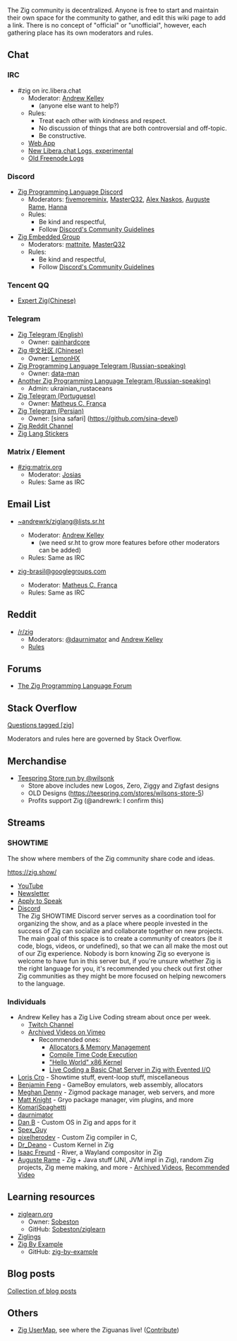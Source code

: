 The Zig community is decentralized. Anyone is free to start and maintain their own space for the community to gather, and edit this wiki page to add a link. There is no concept of "official" or "unofficial", however, each gathering place has its own moderators and rules.

## Chat

### IRC

 * #zig on irc.libera.chat
   - Moderator: [Andrew Kelley](https://github.com/andrewrk/)
     - (anyone else want to help?)
   - Rules:
     - Treat each other with kindness and respect.
     - No discussion of things that are both controversial and off-topic.
     - Be constructive.
   - [Web App](https://web.libera.chat/)
   - [New Libera.chat Logs, experimental](https://marler8997.github.io/zig-irc-webpage/)
   - [Old Freenode Logs](https://freenode.irclog.whitequark.org/zig/)

### Discord

 * [Zig Programming Language Discord](https://discord.gg/gxsFFjE)
   - Moderators: [fivemoreminix](https://github.com/fivemoreminix), [MasterQ32](https://github.com/MasterQ32), [Alex Naskos](https://github.com/alexnask), [Auguste Rame](https://github.com/SuperAuguste), [Hanna](https://github.com/xpyxel)
   - Rules:
     - Be kind and respectful,
     - Follow [Discord's Community Guidelines](https://discord.com/new/guidelines)
 * [Zig Embedded Group](https://discord.gg/bbVRwX4KEf)
   - Moderators: [mattnite](https://github.com/mattnite), [MasterQ32](https://github.com/MasterQ32)
   - Rules:
     - Be kind and respectful,
     - Follow [Discord's Community Guidelines](https://discord.com/new/guidelines)
### Tencent QQ
 * [Expert Zig(Chinese)](https://qm.qq.com/cgi-bin/qm/qr?k=Grsz9EpZRobM3P_K9Ch5e59N6xXQFYUB&authKey=DBD1qC54GFzwHo1B5aK/Ola6sgoQdxHBZWc5gHfhZ0LU6nEf/0d6cr6rnTpaOSrt&noverify=0)
### Telegram
 * [Zig Telegram (English)](https://t.me/ziglang_en)
   - Owner: [painhardcore](https://github.com/painhardcore)
 * [Zig 中文社区 (Chinese)](https://t.me/ZigChinese)
   - Owner: [LemonHX](https://github.com/lemonhx)
 * [Zig Programming Language Telegram (Russian-speaking)](https://t.me/zig_ru)
   - Owner: [data-man](https://github.com/data-man)
 * [Another Zig Programming Language Telegram (Russian-speaking)](https://t.me/ziglang_ru)
   - Admin: ukrainian_rustaceans
 * [Zig Telegram (Portuguese)](https://t.me/ziglang_br)
   - Owner: [Matheus C. França](https://github.com/kassane)
 * [Zig Telegram (Persian)](https://t.me/ziglang_fa)
   - Owner: [sina safari]
(https://github.com/sina-devel)
 * [Zig Reddit Channel](https://t.me/s/r_zig)
 * [Zig Lang Stickers](https://t.me/addstickers/Ziglang)

### Matrix / Element

 * [#zig:matrix.org](https://matrix.to/#/#zig:matrix.org)
    - Moderator: [Josias](https://github.com/justjosias)
    - Rules: Same as IRC

## Email List

 * [~andrewrk/ziglang@lists.sr.ht](https://lists.sr.ht/%7Eandrewrk/ziglang)
   - Moderator: [Andrew Kelley](https://github.com/andrewrk/)
     - (we need sr.ht to grow more features before other moderators can be added)
   - Rules: Same as IRC

* [zig-brasil@googlegroups.com](https://groups.google.com/g/zig-brasil)
  - Moderator: [Matheus C. França](https://github.com/kassane)
  - Rules: Same as IRC


## Reddit

 * [/r/zig](https://www.reddit.com/r/zig)
   - Moderators: [@daurnimator](https://github.com/daurnimator) and [Andrew Kelley](https://github.com/andrewrk/)
   - [Rules](https://www.reddit.com/r/Zig/about/rules/)

## Forums

 * [The Zig Programming Language Forum](https://zigforum.org/)

## Stack Overflow

[Questions tagged [zig]](https://stackoverflow.com/questions/tagged/zig)

Moderators and rules here are governed by Stack Overflow.

## Merchandise

 * [Teespring Store run by @wilsonk](https://teespring.com/stores/wilsons-store-12)
   - Store above includes new Logos, Zero, Ziggy and Zigfast designs
   - OLD Designs (https://teespring.com/stores/wilsons-store-5)
   - Profits support Zig (@andrewrk: I confirm this)

## Streams

### SHOWTIME

The show where members of the Zig community share code and ideas.

https://zig.show/

 * [YouTube](https://www.youtube.com/channel/UC2EQzAewrC10KCDFSS4j-zA) 
 * [Newsletter](https://zig.show/newsletter)
 * [Apply to Speak](https://zig.show/speak)
 * [Discord](https://discord.gg/B73sGxF)  
   The Zig SHOWTIME Discord server serves as a coordination tool for organizing the show, and as a place where people invested in the success of Zig can socialize and collaborate together on new projects. The main goal of this space is to create a community of creators (be it code, blogs, videos, or undefined), so that we can all make the most out of our Zig experience. Nobody is born knowing Zig so everyone is welcome to have fun in this server but, if you're unsure whether Zig is the right language for you, it's recommended you check out first other Zig communities as they might be more focused on helping newcomers to the language.

### Individuals

 * Andrew Kelley has a Zig Live Coding stream about once per week.
   - [Twitch Channel](https://www.twitch.tv/andrewrok)
   - [Archived Videos on Vimeo](https://vimeo.com/showcase/7818787)
     - Recommended ones:
       - [Allocators & Memory Management](https://vimeo.com/showcase/7818787/video/483929038)
       - [Compile Time Code Execution](https://vimeo.com/showcase/7818787/video/483928961)
       - ["Hello World" x86 Kernel](https://vimeo.com/showcase/7818787/video/483928663)
       - [Live Coding a Basic Chat Server in Zig with Evented I/O](https://vimeo.com/showcase/7818787/video/488250361)
 * [Loris Cro](https://www.twitch.tv/kristoff_it) - Showtime stuff, event-loop stuff, miscellaneous
 * [Benjamin Feng](https://www.twitch.tv/fengb) - GameBoy emulators, web assembly, allocators
 * [Meghan Denny](https://www.twitch.tv/nektro77) - Zigmod package manager, web servers, and more
 * [Matt Knight](https://www.twitch.tv/mattknite) - Gryo package manager, vim plugins, and more
 * [KomariSpaghetti](https://www.twitch.tv/komarispaghetti)
 * [daurnimator](https://www.twitch.tv/daurnimator)
 * [Dan B](https://www.twitch.tv/danbokser) - Custom OS in Zig and apps for it
 * [Spex_Guy](https://www.twitch.tv/spex_guy)
 * [pixelherodev](https://www.twitch.tv/pixelherodev) - Custom Zig compiler in C,
 * [Dr_Deano](https://www.twitch.tv/dr_deano) - Custom Kernel in Zig
 * [Isaac Freund](https://www.twitch.tv/ifreund_) - River, a Wayland compositor in Zig
 * [Auguste Rame](https://www.twitch.tv/SuperAuguste) - Zig + Java stuff (JNI, JVM impl in Zig), random Zig projects, Zig meme making, and more - [Archived Videos](https://www.youtube.com/channel/UC8JUunJCTUo0icqJzUfbT2A), [Recommended Video](https://www.youtube.com/watch?v=6Zw6llGGRwA)

## Learning resources
 * [ziglearn.org](https://ziglearn.org)
   - Owner: [Sobeston](https://github.com/Sobeston)
   - GitHub: [Sobeston/ziglearn](https://github.com/Sobeston/ziglearn)
 * [Ziglings](https://github.com/ratfactor/ziglings)
 * [Zig By Example](https://zig-by-example.github.io)
   - GitHub: [zig-by-example](https://github.com/zig-by-example/zig-by-example.github.io)

## Blog posts

[Collection of blog posts](https://gist.github.com/LewisGaul/d5b303da9c03bf95f778c64e12ef1c5e)

## Others

- [Zig UserMap](https://usermap.random-projects.net), see where the Ziguanas live! ([Contribute](https://github.com/zig-community/user-map))
